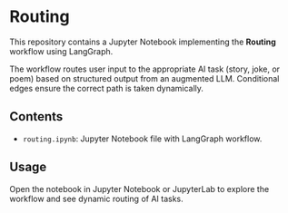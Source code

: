 # Routing

This repository contains a Jupyter Notebook implementing the **Routing** workflow using LangGraph.

The workflow routes user input to the appropriate AI task (story, joke, or poem) based on structured output from an augmented LLM. Conditional edges ensure the correct path is taken dynamically.

## Contents
- `routing.ipynb`: Jupyter Notebook file with LangGraph workflow.

## Usage
Open the notebook in Jupyter Notebook or JupyterLab to explore the workflow and see dynamic routing of AI tasks.
